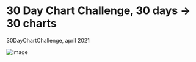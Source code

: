 # 30 Day Chart Challenge, 30 days -> 30 charts

30DayChartChallenge, april 2021


![image](https://user-images.githubusercontent.com/33718108/113267591-d0487c00-92d6-11eb-8264-43c5e7e99f67.png)
